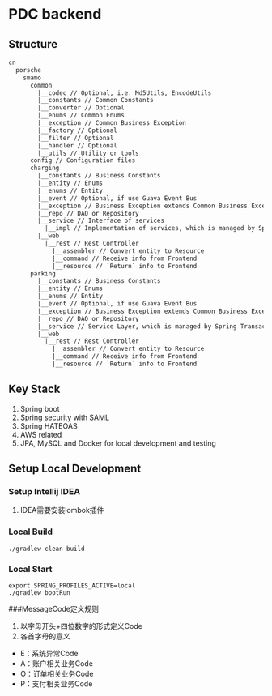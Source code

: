 # PDC backend

## Structure

```txt
cn
  porsche
    smamo
      common
        |__codec // Optional, i.e. Md5Utils, EncodeUtils
        |__constants // Common Constants
        |__converter // Optional
        |__enums // Common Enums
        |__exception // Common Business Exception
        |__factory // Optional
        |__filter // Optional
        |__handler // Optional
        |__utils // Utility or tools
      config // Configuration files
      charging
        |__constants // Business Constants
        |__entity // Enums
        |__enums // Entity
        |__event // Optional, if use Guava Event Bus
        |__exception // Business Exception extends Common Business Exception
        |__repo // DAO or Repository
        |__service // Interface of services
          |__impl // Implementation of services, which is managed by Spring Transaction
        |__web
          |__rest // Rest Controller
            |__assembler // Convert entity to Resource
            |__command // Receive info from Frontend
            |__resource // `Return` info to Frontend
      parking
        |__constants // Business Constants
        |__entity // Enums
        |__enums // Entity
        |__event // Optional, if use Guava Event Bus
        |__exception // Business Exception extends Common Business Exception
        |__repo // DAO or Repository
        |__service // Service Layer, which is managed by Spring Transaction
        |__web
          |__rest // Rest Controller
            |__assembler // Convert entity to Resource
            |__command // Receive info from Frontend
            |__resource // `Return` info to Frontend
```

## Key Stack

1. Spring boot
2. Spring security with SAML
3. Spring HATEOAS
4. AWS related
5. JPA, MySQL and Docker for local development and testing

## Setup Local Development

### Setup Intellij IDEA

1. IDEA需要安装lombok插件

### Local Build

```shell
./gradlew clean build
```

### Local Start

```shell
export SPRING_PROFILES_ACTIVE=local
./gradlew bootRun
```
###MessageCode定义规则
1. 以字母开头+四位数字的形式定义Code
2. 各首字母的意义
  * E：系统异常Code
  * A：账户相关业务Code
  * O：订单相关业务Code
  * P：支付相关业务Code